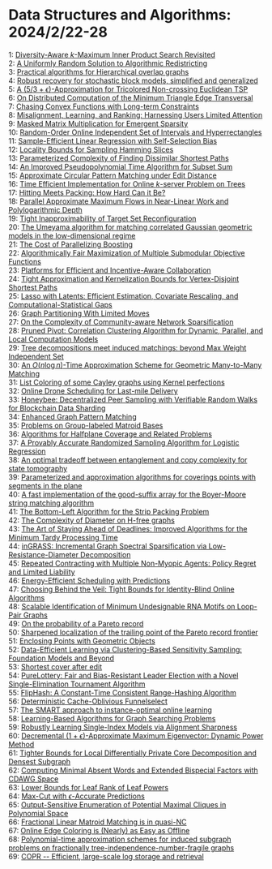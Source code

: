 # Data Structures and Algorithms: 2024/2/22-28  
1: [Diversity-Aware $k$-Maximum Inner Product Search Revisited](https://doi.org/10.48550/arXiv.2402.13858)  
2: [A Uniformly Random Solution to Algorithmic Redistricting](https://doi.org/10.48550/arXiv.2402.13868)  
3: [Practical algorithms for Hierarchical overlap graphs](https://doi.org/10.48550/arXiv.2402.13920)  
4: [Robust recovery for stochastic block models, simplified and generalized](https://doi.org/10.48550/arXiv.2402.13921)  
5: [A $(5/3+{\epsilon})$-Approximation for Tricolored Non-crossing Euclidean  TSP](https://doi.org/10.48550/arXiv.2402.13938)  
6: [On Distributed Computation of the Minimum Triangle Edge Transversal](https://doi.org/10.48550/arXiv.2402.13985)  
7: [Chasing Convex Functions with Long-term Constraints](https://doi.org/10.48550/arXiv.2402.14012)  
8: [Misalignment, Learning, and Ranking: Harnessing Users Limited Attention](https://doi.org/10.48550/arXiv.2402.14013)  
9: [Masked Matrix Multiplication for Emergent Sparsity](https://doi.org/10.48550/arXiv.2402.14118)  
10: [Random-Order Online Independent Set of Intervals and Hyperrectangles](https://doi.org/10.48550/arXiv.2402.14201)  
11: [Sample-Efficient Linear Regression with Self-Selection Bias](https://doi.org/10.48550/arXiv.2402.14229)  
12: [Locality Bounds for Sampling Hamming Slices](https://doi.org/10.48550/arXiv.2402.14278)  
13: [Parameterized Complexity of Finding Dissimilar Shortest Paths](https://doi.org/10.48550/arXiv.2402.14376)  
14: [An Improved Pseudopolynomial Time Algorithm for Subset Sum](https://doi.org/10.48550/arXiv.2402.14493)  
15: [Approximate Circular Pattern Matching under Edit Distance](https://doi.org/10.48550/arXiv.2402.14550)  
16: [Time Efficient Implementation for Online $k$-server Problem on Trees](https://doi.org/10.48550/arXiv.2402.14633)  
17: [Hitting Meets Packing: How Hard Can it Be?](https://doi.org/10.48550/arXiv.2402.14927)  
18: [Parallel Approximate Maximum Flows in Near-Linear Work and  Polylogarithmic Depth](https://doi.org/10.48550/arXiv.2402.14950)  
19: [Tight Inapproximability of Target Set Reconfiguration](https://doi.org/10.48550/arXiv.2402.15076)  
20: [The Umeyama algorithm for matching correlated Gaussian geometric models  in the low-dimensional regime](https://doi.org/10.48550/arXiv.2402.15095)  
21: [The Cost of Parallelizing Boosting](https://doi.org/10.48550/arXiv.2402.15145)  
22: [Algorithmically Fair Maximization of Multiple Submodular Objective  Functions](https://doi.org/10.48550/arXiv.2402.15155)  
23: [Platforms for Efficient and Incentive-Aware Collaboration](https://doi.org/10.48550/arXiv.2402.15169)  
24: [Tight Approximation and Kernelization Bounds for Vertex-Disjoint  Shortest Paths](https://doi.org/10.48550/arXiv.2402.15348)  
25: [Lasso with Latents: Efficient Estimation, Covariate Rescaling, and  Computational-Statistical Gaps](https://doi.org/10.48550/arXiv.2402.15409)  
26: [Graph Partitioning With Limited Moves](https://doi.org/10.48550/arXiv.2402.15485)  
27: [On the Complexity of Community-aware Network Sparsification](https://doi.org/10.48550/arXiv.2402.15494)  
28: [Pruned Pivot: Correlation Clustering Algorithm for Dynamic, Parallel,  and Local Computation Models](https://doi.org/10.48550/arXiv.2402.15668)  
29: [Tree decompositions meet induced matchings: beyond Max Weight  Independent Set](https://doi.org/10.48550/arXiv.2402.15834)  
30: [An $O(n \log n)$-Time Approximation Scheme for Geometric Many-to-Many  Matching](https://doi.org/10.48550/arXiv.2402.15837)  
31: [List Coloring of some Cayley graphs using Kernel perfections](https://doi.org/10.48550/arXiv.2402.16047)  
32: [Online Drone Scheduling for Last-mile Delivery](https://doi.org/10.48550/arXiv.2402.16085)  
33: [Honeybee: Decentralized Peer Sampling with Verifiable Random Walks for  Blockchain Data Sharding](https://doi.org/10.48550/arXiv.2402.16201)  
34: [Enhanced Graph Pattern Matching](https://doi.org/10.48550/arXiv.2402.16205)  
35: [Problems on Group-labeled Matroid Bases](https://doi.org/10.48550/arXiv.2402.16259)  
36: [Algorithms for Halfplane Coverage and Related Problems](https://doi.org/10.48550/arXiv.2402.16323)  
37: [A Provably Accurate Randomized Sampling Algorithm for Logistic  Regression](https://doi.org/10.48550/arXiv.2402.16326)  
38: [An optimal tradeoff between entanglement and copy complexity for state  tomography](https://doi.org/10.48550/arXiv.2402.16353)  
39: [Parameterized and approximation algorithms for coverings points with  segments in the plane](https://doi.org/10.48550/arXiv.2402.16466)  
40: [A fast implementation of the good-suffix array for the Boyer-Moore  string matching algorithm](https://doi.org/10.48550/arXiv.2402.16469)  
41: [The Bottom-Left Algorithm for the Strip Packing Problem](https://doi.org/10.48550/arXiv.2402.16572)  
42: [The Complexity of Diameter on H-free graphs](https://doi.org/10.48550/arXiv.2402.16678)  
43: [The Art of Staying Ahead of Deadlines: Improved Algorithms for the  Minimum Tardy Processing Time](https://doi.org/10.48550/arXiv.2402.16847)  
44: [inGRASS: Incremental Graph Spectral Sparsification via  Low-Resistance-Diameter Decomposition](https://doi.org/10.48550/arXiv.2402.16990)  
45: [Repeated Contracting with Multiple Non-Myopic Agents: Policy Regret and  Limited Liability](https://doi.org/10.48550/arXiv.2402.17108)  
46: [Energy-Efficient Scheduling with Predictions](https://doi.org/10.48550/arXiv.2402.17143)  
47: [Choosing Behind the Veil: Tight Bounds for Identity-Blind Online  Algorithms](https://doi.org/10.48550/arXiv.2402.17160)  
48: [Scalable Identification of Minimum Undesignable RNA Motifs on Loop-Pair  Graphs](https://doi.org/10.48550/arXiv.2402.17206)  
49: [On the probability of a Pareto record](https://doi.org/10.48550/arXiv.2402.17220)  
50: [Sharpened localization of the trailing point of the Pareto record  frontier](https://doi.org/10.48550/arXiv.2402.17221)  
51: [Enclosing Points with Geometric Objects](https://doi.org/10.48550/arXiv.2402.17322)  
52: [Data-Efficient Learning via Clustering-Based Sensitivity Sampling:  Foundation Models and Beyond](https://doi.org/10.48550/arXiv.2402.17327)  
53: [Shortest cover after edit](https://doi.org/10.48550/arXiv.2402.17428)  
54: [PureLottery: Fair and Bias-Resistant Leader Election with a Novel  Single-Elimination Tournament Algorithm](https://doi.org/10.48550/arXiv.2402.17459)  
55: [FlipHash: A Constant-Time Consistent Range-Hashing Algorithm](https://doi.org/10.48550/arXiv.2402.17549)  
56: [Deterministic Cache-Oblivious Funnelselect](https://doi.org/10.48550/arXiv.2402.17631)  
57: [The SMART approach to instance-optimal online learning](https://doi.org/10.48550/arXiv.2402.17720)  
58: [Learning-Based Algorithms for Graph Searching Problems](https://doi.org/10.48550/arXiv.2402.17736)  
59: [Robustly Learning Single-Index Models via Alignment Sharpness](https://doi.org/10.48550/arXiv.2402.17756)  
60: [Decremental $(1+\epsilon)$-Approximate Maximum Eigenvector: Dynamic  Power Method](https://doi.org/10.48550/arXiv.2402.17929)  
61: [Tighter Bounds for Local Differentially Private Core Decomposition and  Densest Subgraph](https://doi.org/10.48550/arXiv.2402.18020)  
62: [Computing Minimal Absent Words and Extended Bispecial Factors with CDAWG  Space](https://doi.org/10.48550/arXiv.2402.18090)  
63: [Lower Bounds for Leaf Rank of Leaf Powers](https://doi.org/10.48550/arXiv.2402.18245)  
64: [Max-Cut with $\epsilon$-Accurate Predictions](https://doi.org/10.48550/arXiv.2402.18263)  
65: [Output-Sensitive Enumeration of Potential Maximal Cliques in Polynomial  Space](https://doi.org/10.48550/arXiv.2402.18265)  
66: [Fractional Linear Matroid Matching is in quasi-NC](https://doi.org/10.48550/arXiv.2402.18276)  
67: [Online Edge Coloring is (Nearly) as Easy as Offline](https://doi.org/10.48550/arXiv.2402.18339)  
68: [Polynomial-time approximation schemes for induced subgraph problems on  fractionally tree-independence-number-fragile graphs](https://doi.org/10.48550/arXiv.2402.18352)  
69: [COPR -- Efficient, large-scale log storage and retrieval](https://doi.org/10.48550/arXiv.2402.18355)  